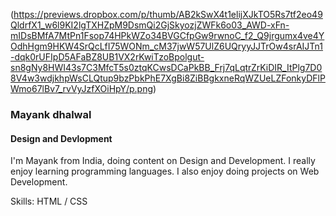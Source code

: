 (https://previews.dropbox.com/p/thumb/AB2kSwX4t1elijXJkTO5Rs7tf2eo49QldrfX1_w6l9KI2lgTXHZpM9DsmQi2GjSkyozjZWFk6o03_AWD-xFn-mIDsBMfA7MtPn1Fsop74HPkWZo34BVGCfpGw9rwnoC_f2_Q9jrgumx4ve4YOdhHgm9HKW4SrQcLfI75WONm_cM37jwW57UlZ6UQryyJJTrOw4srAIJTn1-dqk0rUFIpD5AFaBZ8UB1VX2rKwiTzoBpolgut-sn8gNy8HWI43s7C3MfcT5s0ztqKCwsDCaPkBB_Frj7qLqtrZrKiDIR_ItPlg7D08V4w3wdjkhpWsCLQtup9bzPbkPhE7XgBi8ZiBBgkxneRqWZUeLZFonkyDFlPWmo67lBv7_rvVyJzfXOiHpY/p.png)
### Mayank dhalwal
#### Design and Devlopment
I'm Mayank from India, doing content on Design and Development. I really enjoy learning programming languages. I also enjoy doing projects on Web Development.

Skills:  HTML / CSS





